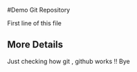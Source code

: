 #Demo Git Repository 

First line of this file


## More Details
Just checking how git , github works !!
Bye